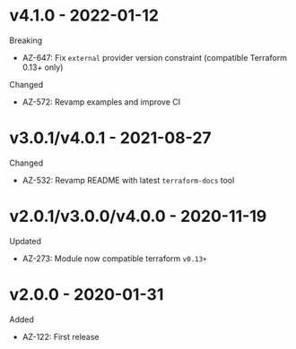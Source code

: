 # v4.1.0 - 2022-01-12

Breaking
  * AZ-647: Fix `external` provider version constraint (compatible Terraform 0.13+ only)

Changed
  * AZ-572: Revamp examples and improve CI

# v3.0.1/v4.0.1 - 2021-08-27

Changed
  * AZ-532: Revamp README with latest `terraform-docs` tool

# v2.0.1/v3.0.0/v4.0.0 - 2020-11-19

Updated
  * AZ-273: Module now compatible terraform `v0.13+`

# v2.0.0 - 2020-01-31

Added
  * AZ-122: First release
